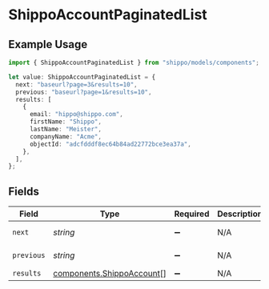 # ShippoAccountPaginatedList

## Example Usage

```typescript
import { ShippoAccountPaginatedList } from "shippo/models/components";

let value: ShippoAccountPaginatedList = {
  next: "baseurl?page=3&results=10",
  previous: "baseurl?page=1&results=10",
  results: [
    {
      email: "hippo@shippo.com",
      firstName: "Shippo",
      lastName: "Meister",
      companyName: "Acme",
      objectId: "adcfdddf8ec64b84ad22772bce3ea37a",
    },
  ],
};
```

## Fields

| Field                                                                  | Type                                                                   | Required                                                               | Description                                                            | Example                                                                |
| ---------------------------------------------------------------------- | ---------------------------------------------------------------------- | ---------------------------------------------------------------------- | ---------------------------------------------------------------------- | ---------------------------------------------------------------------- |
| `next`                                                                 | *string*                                                               | :heavy_minus_sign:                                                     | N/A                                                                    | baseurl?page=3&results=10                                              |
| `previous`                                                             | *string*                                                               | :heavy_minus_sign:                                                     | N/A                                                                    | baseurl?page=1&results=10                                              |
| `results`                                                              | [components.ShippoAccount](../../models/components/shippoaccount.md)[] | :heavy_minus_sign:                                                     | N/A                                                                    |                                                                        |